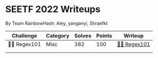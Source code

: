 # SEETF 2022 Writeups
By Team RainbowHash\: Aley, yanganyi, Shraefkt

| **Challenge** | **Category** | **Solves** | **Points** | **Writeup**                                                                                        |
|---------------|--------------|------------|------------|----------------------------------------------------------------------------------------------------|
| 🧑‍🎓 Regex101   | Misc         | 382        | 100        | [🧑‍🎓 Regex101](https://github.com/Team-Rainbow-Hash/seetf-2022-writeups/blob/main/misc/regex101.md) |
|               |              |            |            |                                                                                                    |
|               |              |            |            |                                                                                                    |